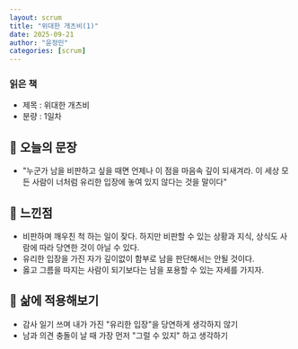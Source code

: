 ```yaml
---
layout: scrum
title: "위대한 개츠비(1)"
date: 2025-09-21
author: "윤정민"
categories: [scrum]
---
```


### 읽은 책
- 제목 : 위대한 개츠비
- 분량 : 1일차

## 📝 오늘의 문장
- "누군가 남을 비판하고 싶을 때면 언제나 이 점을 마음속 깊이 되새겨라. 이 세상 모든 사람이 너처럼 유리한 입장에 놓여 있지 않다는 것을 말이다"

## 💭 느낀점
- 비판하며 깨우친 척 하는 일이 잦다. 하지만 비판할 수 있는 상황과 지식, 상식도 사람에 따라 당연한 것이 아닐 수 있다.
- 유리한 입장을 가진 자가 깊이없이 함부로 남을 판단해서는 안될 것이다.
- 옳고 그름을 따지는 사람이 되기보다는 남을 포용할 수 있는 자세를 가지자.

## 🎯 삶에 적용해보기 
- 감사 일기 쓰며 내가 가진 "유리한 입장"을 당연하게 생각하지 않기
- 남과 의견 충돌이 날 때 가장 먼저 "그럴 수 있지" 하고 생각하기